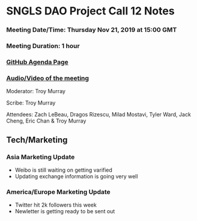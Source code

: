 # SNGLS DAO Project Call 12 Notes

### Meeting Date/Time: Thursday Nov 21, 2019 at 15:00 GMT
### Meeting Duration: 1 hour
### [GitHub Agenda Page](https://github.com/SingularDTV/snglsdao-pm/issues/13)
### [Audio/Video of the meeting](https://x.breaker.io/?type=series&id=a2f603dc22a1be4fa8d4ef9ce455360bf3ab8ce772526e35fef79175fa1dfadf&season=1ce1e2eede2395de6351df4d9e6db8069a198e127a178d3ea684e4eafc2f4a4c&episode=27b4538f110264525a0e7c48c79668d653f2de6fb6b3161d7edc52ab1ac2f9d3)
Moderator: Troy Murray

Scribe: Troy Murray

Attendees: Zach LeBeau, Dragos Rizescu, Milad Mostavi, Tyler Ward, Jack Cheng, Eric Chan & Troy Murray

## Tech/Marketing
### Asia Marketing Update
  - Weibo is still waiting on getting varified
  - Updating exchange information is going very well
  
### America/Europe Marketing Update
  - Twitter hit 2k followers this week
  - Newletter is getting ready to be sent out
  


